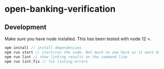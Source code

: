 # open-banking-verification

## Development

Make sure you have node installed. This has been tested with node 12 >.

```javascript
npm install // install dependencies
npm run start // start/run the code. Not much to see here as it wont do anything
npm run lint // show linting results on the command line
npm run lint:fix // fix linting errors
```

